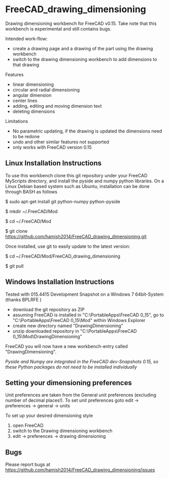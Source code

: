 FreeCAD_drawing_dimensioning
============================

Drawing dimensioning workbench for FreeCAD v0.15.
Take note that this workbench is experimental and still contains bugs.

Intended work-flow:
  * create a drawing page and a drawing of the part using the drawing workbench
  * switch to the drawing dimensioning workbench to add dimensions to that drawing

Features
  * linear dimensioning
  * circular and radial dimensioning
  * angular dimension
  * center lines
  * adding, editing and moving dimension text
  * deleting dimensions

Limitations
  * No parametric updating, if the drawing is updated the dimensions need to be redone
  * undo and other similar features not supported
  * only works with FreeCAD version 0.15


Linux Installation Instructions
-------------------------------

To use this workbench clone this git repository under your FreeCAD MyScripts directory, and install the pyside and numpy python libraries.
On a Linux Debian based system such as Ubuntu, installation can be done through BASH as follows

  $ sudo apt-get install git python-numpy python-pyside

  $ mkdir ~/.FreeCAD/Mod

  $ cd ~/.FreeCAD/Mod

  $ git clone https://github.com/hamish2014/FreeCAD_drawing_dimensioning.git


Once installed, use git to easily update to the latest version:

  $ cd ~/.FreeCAD/Mod/FreeCAD_drawing_dimensioning

  $ git pull

Windows Installation Instructions
---------------------------------

Tested with 015.4415 Development Snapshot on a Windows 7 64bit-System (thanks BPLRFE )

  * download the git repository as ZIP
  * assuming FreeCAD is installed in "C:\PortableApps\FreeCAD 0_15",  go to "C:\PortableApps\FreeCAD 0_15\Mod" within Windows Explorer
  * create new directory named "DrawingDimensioning"
  * unzip downloaded repository in "C:\PortableApps\FreeCAD 0_15\Mod\DrawingDimensioning"
  
FreeCAD you will now have a new workbench-entry called "DrawingDimensioning".

*Pyside and Numpy are integrated in the FreeCAD dev-Snapshots 0.15, so these Python packages do not need to be installed individually*


Setting your dimensioning preferences
-----------------------------------

Unit preferences are taken from the General unit preferences (excluding number of decimal places!).
To set unit preferences goto edit -> preferences -> general -> units

To set up your desired dimensioning style
  1. open FreeCAD
  2. switch to the Drawing dimensioning workbench
  3. edit -> preferences -> drawing dimensioning


Bugs
----

Please report bugs at https://github.com/hamish2014/FreeCAD_drawing_dimensioning/issues

